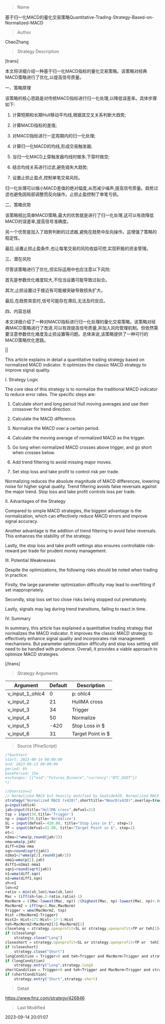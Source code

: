 
> Name

基于归一化MACD的量化交易策略Quantitative-Trading-Strategy-Based-on-Normalized-MACD

> Author

ChaoZhang

> Strategy Description


[trans]

本文将详细介绍一种基于归一化MACD指标的量化交易策略。该策略对经典MACD策略进行了优化,以提高信号质量。

一、策略原理

该策略的核心思路是对传统MACD指标进行归一化处理,以降低误差率。具体步骤如下:

1. 计算短期和长期Hull移动平均线,根据其交叉关系判断大趋势;

2. 计算MACD指标的差值; 

3. 对MACD指标进行一定周期内的归一化处理;

4. 计算归一化MACD的均线,形成交易触发器;

5. 当归一化MACD上穿触发器均线时做多,下穿时做空;

6. 结合均线关系进行过滤,避免错失大趋势;

7. 设置止损止盈点,控制单笔交易风险。

归一化处理可以缩小MACD差值的绝对幅度,从而减少噪声,提高信号质量。趋势过滤也避免因局部调整而反向操作。止损止盈控制了单笔亏损。

二、策略优势

该策略相比简单MACD策略,最大的优势就是进行了归一化处理,这可以有效降低MACD的误差率,提高信号准确度。

另一个优势是加入了趋势判断的过滤器,避免在趋势中反向操作。这增强了策略的稳定性。

最后,设置止损止盈条件,也让每笔交易的风险收益可控,实现积极的资金管理。

三、潜在风险

尽管该策略进行了优化,但实际运用中也应注意以下风险:

首先是参数优化难度较大,不恰当设置可能导致过拟合。

其次,止损设置过于接近有可能被突破导致损失扩大。

最后,在趋势突变时,信号可能存在滞后,无法及时反应。

四、内容总结

本文详细介绍了一种对MACD指标进行归一化处理的量化交易策略。该策略对经典MACD策略进行了改进,可以有效提高信号质量,并加入风险管理机制。但依然需要注意参数优化难度及止损设置等问题。总体来说,该策略提供了一种可行的MACD策略优化思路。

||

This article explains in detail a quantitative trading strategy based on normalized MACD indicator. It optimizes the classic MACD strategy to improve signal quality.

I. Strategy Logic

The core idea of this strategy is to normalize the traditional MACD indicator to reduce error rates. The specific steps are:

1. Calculate short and long period Hull moving averages and use their crossover for trend direction. 

2. Calculate the MACD difference.

3. Normalize the MACD over a certain period.

4. Calculate the moving average of normalized MACD as the trigger. 

5. Go long when normalized MACD crosses above trigger, and go short when crosses below.

6. Add trend filtering to avoid missing major moves. 

7. Set stop loss and take profit to control risk per trade.

Normalizing reduces the absolute magnitude of MACD differences, lowering noise for higher signal quality. Trend filtering avoids false reversals against the major trend. Stop loss and take profit controls loss per trade.

II. Advantages of the Strategy

Compared to simple MACD strategies, the biggest advantage is the normalization, which can effectively reduce MACD errors and improve signal accuracy. 

Another advantage is the addition of trend filtering to avoid false reversals. This enhances the stability of the strategy.

Lastly, the stop loss and take profit settings also ensures controllable risk-reward per trade for prudent money management.

III. Potential Weaknesses

Despite the optimizations, the following risks should be noted when trading in practice:

Firstly, the large parameter optimization difficulty may lead to overfitting if set inappropriately. 

Secondly, stop loss set too close risks being stopped out prematurely.

Lastly, signals may lag during trend transitions, failing to react in time.

IV. Summary 

In summary, this article has explained a quantitative trading strategy that normalizes the MACD indicator. It improves the classic MACD strategy to effectively enhance signal quality and incorporates risk management mechanisms. But parameter optimization difficulty and stop loss setting still need to be handled with prudence. Overall, it provides a viable approach to optimize MACD strategies.

[/trans]

> Strategy Arguments



|Argument|Default|Description|
|----|----|----|
|v_input_1_ohlc4|0|p: ohlc4|high|low|open|hl2|hlc3|hlcc4|close|
|v_input_2|21|HullMA cross|
|v_input_3|34|Trigger|
|v_input_4|50|Normalize|
|v_input_5|-420|Stop Loss in $|
|v_input_6|31|Target Point in $|


> Source (PineScript)

``` javascript
/*backtest
start: 2023-08-14 00:00:00
end: 2023-09-13 00:00:00
period: 6h
basePeriod: 15m
exchanges: [{"eid":"Futures_Binance","currency":"BTC_USDT"}]
*/

//@version=2
// Normalized MACD but heavily modified by SeaSide420. Normalized MACD v420
strategy("Normalized MACD (v420)",shorttitle="NmacD(v420)",overlay=true, default_qty_type=strategy.percent_of_equity, max_bars_back=1440, default_qty_value=100, calc_on_order_fills= true, calc_on_every_tick=true, pyramiding=0) 
p=input(ohlc4)
jah=input(title="HullMA cross",defval=21)
tsp = input(34,title='Trigger')
np = input(50,title='Normalize')
SL = input(defval=-420.00, title="Stop Loss in $", step=1)
TP = input(defval=31.00, title="Target Point in $", step=1)
ot=1
n2ma=2*wma(p,round(jah/2))
nma=wma(p,jah)
diff=n2ma-nma
sqn=round(sqrt(jah))
n2ma1=2*wma(p[2],round(jah/2))
nma1=wma(p[2],jah)
diff1=n2ma1-nma1
sqn1=round(sqrt(jah))
n1=wma(diff,sqn)
n2=wma(diff1,sqn)
sh=n1
lon=n2
ratio = min(sh,lon)/max(sh,lon)
Mac = (iff(sh>lon,2-ratio,ratio)-1)
MacNorm = ((Mac-lowest(Mac, np)) /(highest(Mac, np)-lowest(Mac, np)+.000001)*2)- 1
MacNorm2 = iff(np<2,Mac,MacNorm)
Trigger = wma(MacNorm2, tsp)
Hist =(MacNorm2-Trigger)
Hist2= Hist>1?1:Hist<-1?-1:Hist
teh=MacNorm2+MacNorm2[2]-MacNorm2[1]
closelong = strategy.openprofit<SL or strategy.openprofit>TP or teh[1]<Trigger[1] and n1<n2[1]
if (closelong)
    strategy.close("Long")
closeshort = strategy.openprofit<SL or strategy.openprofit>TP or  teh[1]>Trigger[1] and n1>n2[1]
if (closeshort)
    strategy.close("Short")
longCondition = Trigger<0 and teh>Trigger and MacNorm>Trigger and strategy.opentrades<ot 
if (longCondition)
    strategy.entry("Long",strategy.long)
shortCondition = Trigger>0 and teh<Trigger and MacNorm<Trigger and strategy.opentrades<ot 
if (shortCondition)
    strategy.entry("Short",strategy.short)
```

> Detail

https://www.fmz.com/strategy/426846

> Last Modified

2023-09-14 20:01:07
